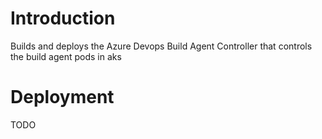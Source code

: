 # Introduction 

Builds and deploys the Azure Devops Build Agent Controller that controls the build agent pods in aks

# Deployment

TODO